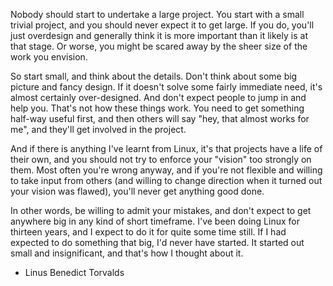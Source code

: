 Nobody should start to undertake a large project. You start with a small
trivial project, and you should never expect it to get large. If you
do, you'll just overdesign and generally think it is more important than
it likely is at that stage. Or worse, you might be scared away by the
sheer size of the work you envision.

So start small, and think about the details. Don't think about some big
picture and fancy design. If it doesn't solve some fairly immediate
need, it's almost certainly over-designed. And don't expect people to
jump in and help you. That's not how these things work. You need to get
something half-way useful first, and then others will say "hey, that
almost works for me", and they'll get involved in the project.

And if there is anything I've learnt from Linux, it's that projects have
a life of their own, and you should not try to enforce your "vision"
too strongly on them. Most often you're wrong anyway, and if you're not
flexible and willing to take input from others (and willing to change
direction when it turned out your vision was flawed), you'll never get
anything good done.

In other words, be willing to admit your mistakes, and don't expect to
get anywhere big in any kind of short timeframe. I've been doing Linux
for thirteen years, and I expect to do it for quite some time still. If
I had expected to do something that big, I'd never have started. It
started out small and insignificant, and that's how I thought about it.

- Linus Benedict Torvalds